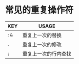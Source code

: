 # 常见的重复操作符

| KEY | USAGE |
| --- | --- |
| `:&` | 重复上一次的替换  |
| `.` | 重复上一次的修改  |
| `;` | 重复上一次的行内查找 |
